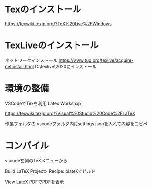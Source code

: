 # Texのインストール

https://texwiki.texjp.org/?TeX%20Live%2FWindows

# TexLiveのインストール

ネットワークインストール https://www.tug.org/texlive/acquire-netinstall.html C:\texlive\2020にインストール

# 環境の整備
VSCodeでTexを利用 Latex Workshop 

https://texwiki.texjp.org/?Visual%20Studio%20Code%2FLaTeX

作業フォルダの.vscodeフォルダ内にsettings.jsonを入れて内容をコピペ

# コンパイル
vscode左側のTeXメニューから

Build LaTeX Project> Recipe: plateXでビルド 

View LateX PDFでPDFを表示